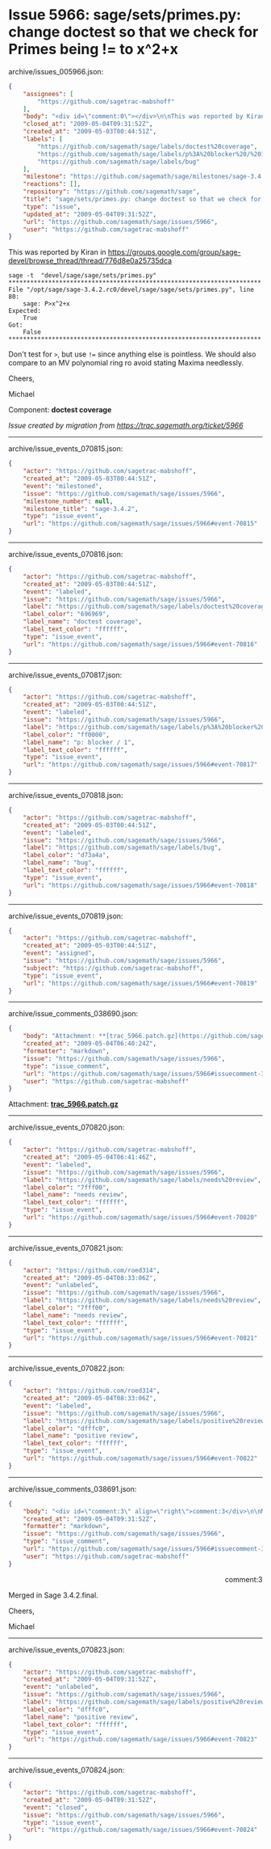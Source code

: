 # Issue 5966: sage/sets/primes.py: change doctest so that we check for Primes being != to x^2+x

archive/issues_005966.json:
```json
{
    "assignees": [
        "https://github.com/sagetrac-mabshoff"
    ],
    "body": "<div id=\"comment:0\"></div>\n\nThis was reported by Kiran in https://groups.google.com/group/sage-devel/browse_thread/thread/776d8e0a25735dca\n\n```\nsage -t  \"devel/sage/sage/sets/primes.py\"\n**********************************************************************\nFile \"/opt/sage/sage-3.4.2.rc0/devel/sage/sage/sets/primes.py\", line\n80:\n    sage: P>x^2+x\nExpected:\n    True\nGot:\n    False\n********************************************************************** \n```\nDon't test for `>`, but use `!=` since anything else is pointless. We should also compare to an MV polynomial ring ro avoid stating Maxima needlessly. \n\nCheers,\n\nMichael\n\nComponent: **doctest coverage**\n\n_Issue created by migration from https://trac.sagemath.org/ticket/5966_\n\n",
    "closed_at": "2009-05-04T09:31:52Z",
    "created_at": "2009-05-03T00:44:51Z",
    "labels": [
        "https://github.com/sagemath/sage/labels/doctest%20coverage",
        "https://github.com/sagemath/sage/labels/p%3A%20blocker%20/%201",
        "https://github.com/sagemath/sage/labels/bug"
    ],
    "milestone": "https://github.com/sagemath/sage/milestones/sage-3.4.2",
    "reactions": [],
    "repository": "https://github.com/sagemath/sage",
    "title": "sage/sets/primes.py: change doctest so that we check for Primes being != to x^2+x",
    "type": "issue",
    "updated_at": "2009-05-04T09:31:52Z",
    "url": "https://github.com/sagemath/sage/issues/5966",
    "user": "https://github.com/sagetrac-mabshoff"
}
```
<div id="comment:0"></div>

This was reported by Kiran in https://groups.google.com/group/sage-devel/browse_thread/thread/776d8e0a25735dca

```
sage -t  "devel/sage/sage/sets/primes.py"
**********************************************************************
File "/opt/sage/sage-3.4.2.rc0/devel/sage/sage/sets/primes.py", line
80:
    sage: P>x^2+x
Expected:
    True
Got:
    False
********************************************************************** 
```
Don't test for `>`, but use `!=` since anything else is pointless. We should also compare to an MV polynomial ring ro avoid stating Maxima needlessly. 

Cheers,

Michael

Component: **doctest coverage**

_Issue created by migration from https://trac.sagemath.org/ticket/5966_





---

archive/issue_events_070815.json:
```json
{
    "actor": "https://github.com/sagetrac-mabshoff",
    "created_at": "2009-05-03T00:44:51Z",
    "event": "milestoned",
    "issue": "https://github.com/sagemath/sage/issues/5966",
    "milestone_number": null,
    "milestone_title": "sage-3.4.2",
    "type": "issue_event",
    "url": "https://github.com/sagemath/sage/issues/5966#event-70815"
}
```



---

archive/issue_events_070816.json:
```json
{
    "actor": "https://github.com/sagetrac-mabshoff",
    "created_at": "2009-05-03T00:44:51Z",
    "event": "labeled",
    "issue": "https://github.com/sagemath/sage/issues/5966",
    "label": "https://github.com/sagemath/sage/labels/doctest%20coverage",
    "label_color": "696969",
    "label_name": "doctest coverage",
    "label_text_color": "ffffff",
    "type": "issue_event",
    "url": "https://github.com/sagemath/sage/issues/5966#event-70816"
}
```



---

archive/issue_events_070817.json:
```json
{
    "actor": "https://github.com/sagetrac-mabshoff",
    "created_at": "2009-05-03T00:44:51Z",
    "event": "labeled",
    "issue": "https://github.com/sagemath/sage/issues/5966",
    "label": "https://github.com/sagemath/sage/labels/p%3A%20blocker%20/%201",
    "label_color": "ff0000",
    "label_name": "p: blocker / 1",
    "label_text_color": "ffffff",
    "type": "issue_event",
    "url": "https://github.com/sagemath/sage/issues/5966#event-70817"
}
```



---

archive/issue_events_070818.json:
```json
{
    "actor": "https://github.com/sagetrac-mabshoff",
    "created_at": "2009-05-03T00:44:51Z",
    "event": "labeled",
    "issue": "https://github.com/sagemath/sage/issues/5966",
    "label": "https://github.com/sagemath/sage/labels/bug",
    "label_color": "d73a4a",
    "label_name": "bug",
    "label_text_color": "ffffff",
    "type": "issue_event",
    "url": "https://github.com/sagemath/sage/issues/5966#event-70818"
}
```



---

archive/issue_events_070819.json:
```json
{
    "actor": "https://github.com/sagetrac-mabshoff",
    "created_at": "2009-05-03T00:44:51Z",
    "event": "assigned",
    "issue": "https://github.com/sagemath/sage/issues/5966",
    "subject": "https://github.com/sagetrac-mabshoff",
    "type": "issue_event",
    "url": "https://github.com/sagemath/sage/issues/5966#event-70819"
}
```



---

archive/issue_comments_038690.json:
```json
{
    "body": "Attachment: **[trac_5966.patch.gz](https://github.com/sagemath/sage/files/ticket5966/trac_5966.patch.gz)**",
    "created_at": "2009-05-04T06:40:24Z",
    "formatter": "markdown",
    "issue": "https://github.com/sagemath/sage/issues/5966",
    "type": "issue_comment",
    "url": "https://github.com/sagemath/sage/issues/5966#issuecomment-38690",
    "user": "https://github.com/sagetrac-mabshoff"
}
```

Attachment: **[trac_5966.patch.gz](https://github.com/sagemath/sage/files/ticket5966/trac_5966.patch.gz)**



---

archive/issue_events_070820.json:
```json
{
    "actor": "https://github.com/sagetrac-mabshoff",
    "created_at": "2009-05-04T06:41:46Z",
    "event": "labeled",
    "issue": "https://github.com/sagemath/sage/issues/5966",
    "label": "https://github.com/sagemath/sage/labels/needs%20review",
    "label_color": "7fff00",
    "label_name": "needs review",
    "label_text_color": "ffffff",
    "type": "issue_event",
    "url": "https://github.com/sagemath/sage/issues/5966#event-70820"
}
```



---

archive/issue_events_070821.json:
```json
{
    "actor": "https://github.com/roed314",
    "created_at": "2009-05-04T08:33:06Z",
    "event": "unlabeled",
    "issue": "https://github.com/sagemath/sage/issues/5966",
    "label": "https://github.com/sagemath/sage/labels/needs%20review",
    "label_color": "7fff00",
    "label_name": "needs review",
    "label_text_color": "ffffff",
    "type": "issue_event",
    "url": "https://github.com/sagemath/sage/issues/5966#event-70821"
}
```



---

archive/issue_events_070822.json:
```json
{
    "actor": "https://github.com/roed314",
    "created_at": "2009-05-04T08:33:06Z",
    "event": "labeled",
    "issue": "https://github.com/sagemath/sage/issues/5966",
    "label": "https://github.com/sagemath/sage/labels/positive%20review",
    "label_color": "dfffc0",
    "label_name": "positive review",
    "label_text_color": "ffffff",
    "type": "issue_event",
    "url": "https://github.com/sagemath/sage/issues/5966#event-70822"
}
```



---

archive/issue_comments_038691.json:
```json
{
    "body": "<div id=\"comment:3\" align=\"right\">comment:3</div>\n\nMerged in Sage 3.4.2.final.\n\nCheers,\n\nMichael",
    "created_at": "2009-05-04T09:31:52Z",
    "formatter": "markdown",
    "issue": "https://github.com/sagemath/sage/issues/5966",
    "type": "issue_comment",
    "url": "https://github.com/sagemath/sage/issues/5966#issuecomment-38691",
    "user": "https://github.com/sagetrac-mabshoff"
}
```

<div id="comment:3" align="right">comment:3</div>

Merged in Sage 3.4.2.final.

Cheers,

Michael



---

archive/issue_events_070823.json:
```json
{
    "actor": "https://github.com/sagetrac-mabshoff",
    "created_at": "2009-05-04T09:31:52Z",
    "event": "unlabeled",
    "issue": "https://github.com/sagemath/sage/issues/5966",
    "label": "https://github.com/sagemath/sage/labels/positive%20review",
    "label_color": "dfffc0",
    "label_name": "positive review",
    "label_text_color": "ffffff",
    "type": "issue_event",
    "url": "https://github.com/sagemath/sage/issues/5966#event-70823"
}
```



---

archive/issue_events_070824.json:
```json
{
    "actor": "https://github.com/sagetrac-mabshoff",
    "created_at": "2009-05-04T09:31:52Z",
    "event": "closed",
    "issue": "https://github.com/sagemath/sage/issues/5966",
    "type": "issue_event",
    "url": "https://github.com/sagemath/sage/issues/5966#event-70824"
}
```
